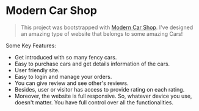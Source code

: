 # Modern Car Shop

> This project was bootstrapped with [Modern Car Shop](https://modern-car-shop.netlify.app/).
> I've designed an amazing type of website that belongs to some amazing Cars!

Some Key Features:

* Get introduced with so many fency cars.
* Easy to purchase cars and get details information of the cars.
* User friendly site.
* Easy to login and manage your orders.
* You can give review and see other's reviews.
* Besides, user or visitor has access to provide rating on each rating.
* Moreover, the website is full responsive. So, whatever device you use, doesn't matter. You have full control over all the functionalities. 